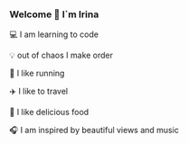 ### Welcome 👋 I`m Irina


:computer: I am learning to code

:bulb: out of chaos I make order

:runner: I like running

:airplane: I like to travel

:cake: I like delicious food

:headphones: I am inspired by beautiful views and music


<!--
**iriska152/iriska152** is a ✨ _special_ ✨ repository because its `README.md` (this file) appears on your GitHub profile.

Here are some ideas to get you started:

- 🔭 I’m currently working on ...
- 🌱 I’m currently learning ...
- 👯 I’m looking to collaborate on ...
- 🤔 I’m looking for help with ...
- 💬 Ask me about ...
- 📫 How to reach me: ...
- 😄 Pronouns: ...
- ⚡ Fun fact: ...
-->
